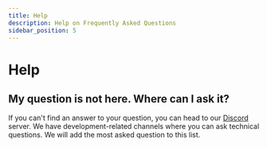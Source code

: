 ```yaml
---
title: Help
description: Help on Frequently Asked Questions
sidebar_position: 5
---
```


# Help

## My question is not here. Where can I ask it?

If you can't find an answer to your question, you can head to our [Discord](https://discord.gg/lukso) server. We have development-related channels where you can ask technical questions. We will add the most asked question to this list.
